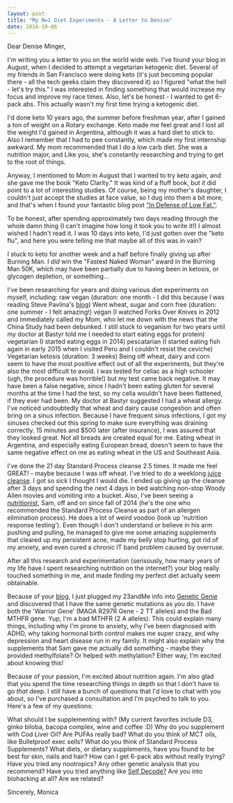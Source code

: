```yaml
---
layout: post
title: "My N=1 Diet Experiments - A Letter to Denise"
date: 2016-10-06
---
```


Dear Denise Minger,

I'm writing you a letter to you on the world wide web.
I've found your blog in August, when I decided to attempt a vegetarian ketogenic diet. Several of my friends in San Francisco were doing keto (it's just becoming popular there - all the tech geeks claim they discovered it) so I figured "what the hell - let's try this." I was interested in finding something that would increase my focus and improve my race times. Also, let's be honest - I wanted to get 6-pack abs. 
This actually wasn't my first time trying a ketogenic diet. 

I'd done keto 10 years ago, the summer before freshman year, after I gained a ton of weight on a Rotary exchange. Keto made me feel great and I lost all the weight I'd gained in Argentina, although it was a hard diet to stick to. Also I remember that I had to pee constantly, which made my first internship awkward. My mom recommended that I do a low carb diet. She was a nutrition major, and Like you, she's constantly researching and trying to get to the root of things. 

Anyway, I mentioned to Mom in August that I wanted to try keto again, and she gave me the book "Keto Clarity." It was kind of a fluff book, but it did point to a lot of interesting studies. Of course, being my mother's daughter, I couldn't just accept the studies at face value, so I dug into them a bit more, and that's when I found your fantastic blog post ["In Defense of Low Fat."](https://rawfoodsos.com/2015/10/06/in-defense-of-low-fat-a-call-for-some-evolution-of-thought-part-1/).

To be honest, after spending approximately two days reading through the whole damn thing (I can't imagine how long it took you to write it!) I almost wished I hadn't read it. I was 10 days into keto, I'd just gotten over the "keto flu", and here you were telling me that maybe all of this was in vain?

I stuck to keto for another week and a half before finally giving up after Burning Man. I *did* win the "Fastest Naked Woman" award in the Burning Man 50K, which may have been partially due to having been in ketosis, or glycogen depletion, or something...

I've been researching for years and doing various diet experiments on myself, including:
raw vegan (duration: one month - I did this because I was reading Steve Pavlina's [blog](http://www.stevepavlina.com/blog/2008/02/raw-food-diet/))
Went wheat, sugar and corn free (duration: one summer - I felt amazing!)
vegan (I watched Forks Over Knives in 2012 and immediately called my Mom, who let me down with the news that the China Study had been debunked. I still stuck to veganism for two years until my doctor at Bastyr told me I needed to start eating eggs for protein)
vegetarian (I started eating eggs in 2014)
pescatarian (I started eating fish again in early 2015 when I visited Peru and I couldn't resist the ceviche)
Vegetarian ketosis (duration: 3 weeks)
Being off wheat, dairy and corn seem to have the most positive effect out of all the experiments, but they're also the most difficult to avoid. I was tested for celiac as a high schooler (ugh, the procedure was horrible!) but my test came back negative. It may have been a false negative, since I hadn't been eating gluten for several months at the time I had the test, so my celia wouldn't have been flattened, if they ever had been. My doctor at Bastyr suggested I had a wheat allergy. I've noticed undoubtedly that wheat and dairy cause congestion and often bring on a sinus infection. Because I have frequent sinus infections, I got my sinuses checked out this spring to make sure everything was draining correctly. 15 minutes and $500 later (after insurance), I was assured that they looked great. 
Not all breads are created equal for me. Eating wheat in Argentina, and especially eating European bread, doesn't seem to have the same negative effect on me as eating wheat in the US and Southeast Asia.

I've done the 21 day Standard Process cleanse 2.5 times. It made me feel GREAT! - maybe because I was off wheat. 
I've tried to do a weeklong [juice cleanse](http://www.generationthrive.com/). I got so sick I thought I would die. I ended up giving up the cleanse after 3 days and spending the next 4 days in bed watching non-stop Woody Allen movies and vomiting into a bucket. 
Also, I've been seeing a [nutritionist](http://www.robustlifecenter.com/), Sam, off and on since fall of 2014 (he's the one who recommended the Standard Process Cleanse as part of an allergen elimination process). He does a lot of weird voodoo (look up 'nutrition response testing'). Even though I don't understand or believe in his arm pushing and pulling, he managed to give me some amazing supplements that cleared up my persistent acne, made my belly stop hurting, got rid of my anxiety, and even cured a chronic IT band problem caused by overruse. 

After all this research and experimentation (serisously, how many years of my life have I spent researching nutrition on the internet?) your blog really touched something in me, and made finding my perfect diet actually seem obtainable. 

Because of your [blog](https://rawfoodsos.com/2014/12/05/my-un-vegetarianniversary-announcements-and-being-a-mthfr-mutant/), I just plugged my 23andMe info into [Genetic Genie](https://geneticgenie.org/) and discovered that I have the same genetic mutations as you do. I have both the 'Warrior Gene' (MAOA R297R Gene - 2 TT alleles) and the Bad MTHFR gene. Yup, I'm a bad MTHFR (2 A alleles). This could explain many things, including why I'm prone to anxiety, why I've been diagnosed with ADHD, why taking hormonal birth control makes me super crazy, and why depression and heart disease run in my family. It might also explain why the supplements that Sam gave me actually did something - maybe they provided methylfolate? Or helped with methylation? Either way, I'm excited about knowing this! 

Because of your passion, I'm excited about nutrition again. I'm also glad that you spend the time researching things in depth so that I don't have to go *that* deep. I still have a bunch of questions that I'd love to chat with you about, so I've purchased a consultation and I'm psyched to talk to you. Here's a few of my questions:


What should I be supplementing with? (My current favorites include D3, ginko biloba, bacopa complex, wine and coffee :D)
Why do you supplement with Cod Liver Oil? 
Are PUFAs really bad?
What do you think of MCT oils, like Bulletproof exec sells?
What do you think of Standard Process Supplements? 
What diets, or dietary supplements, have you found to be best for skin, nails and hair? 
How can I get 6-pack abs without really trying?
Have you tried any nootropics? 
Any other genetic analysis that you recommend? Have you tried anything like [Self Decode?](https://www.selfdecode.com/)
Are you into biohacking at all?
Are we related? 

Sincerely, 
Monica

